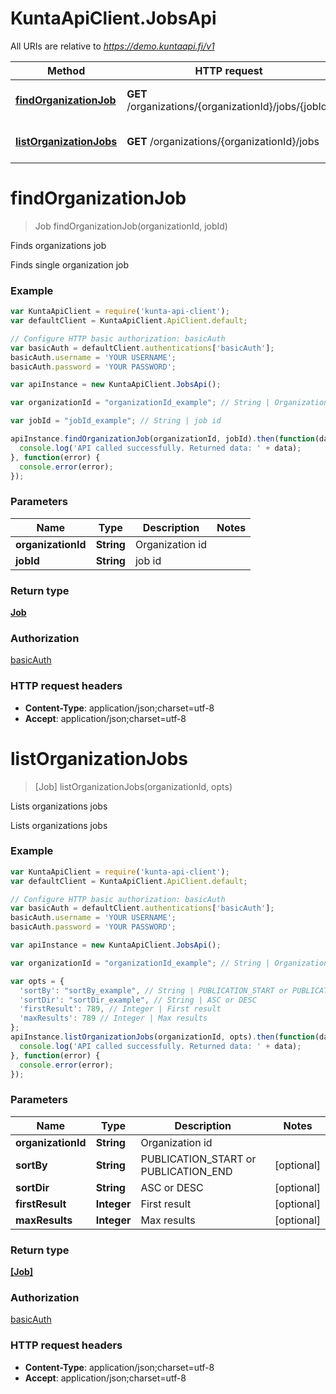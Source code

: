 # KuntaApiClient.JobsApi

All URIs are relative to *https://demo.kuntaapi.fi/v1*

Method | HTTP request | Description
------------- | ------------- | -------------
[**findOrganizationJob**](JobsApi.md#findOrganizationJob) | **GET** /organizations/{organizationId}/jobs/{jobId} | Finds organizations job
[**listOrganizationJobs**](JobsApi.md#listOrganizationJobs) | **GET** /organizations/{organizationId}/jobs | Lists organizations jobs


<a name="findOrganizationJob"></a>
# **findOrganizationJob**
> Job findOrganizationJob(organizationId, jobId)

Finds organizations job

Finds single organization job 

### Example
```javascript
var KuntaApiClient = require('kunta-api-client');
var defaultClient = KuntaApiClient.ApiClient.default;

// Configure HTTP basic authorization: basicAuth
var basicAuth = defaultClient.authentications['basicAuth'];
basicAuth.username = 'YOUR USERNAME';
basicAuth.password = 'YOUR PASSWORD';

var apiInstance = new KuntaApiClient.JobsApi();

var organizationId = "organizationId_example"; // String | Organization id

var jobId = "jobId_example"; // String | job id

apiInstance.findOrganizationJob(organizationId, jobId).then(function(data) {
  console.log('API called successfully. Returned data: ' + data);
}, function(error) {
  console.error(error);
});

```

### Parameters

Name | Type | Description  | Notes
------------- | ------------- | ------------- | -------------
 **organizationId** | **String**| Organization id | 
 **jobId** | **String**| job id | 

### Return type

[**Job**](Job.md)

### Authorization

[basicAuth](../README.md#basicAuth)

### HTTP request headers

 - **Content-Type**: application/json;charset=utf-8
 - **Accept**: application/json;charset=utf-8

<a name="listOrganizationJobs"></a>
# **listOrganizationJobs**
> [Job] listOrganizationJobs(organizationId, opts)

Lists organizations jobs

Lists organizations jobs 

### Example
```javascript
var KuntaApiClient = require('kunta-api-client');
var defaultClient = KuntaApiClient.ApiClient.default;

// Configure HTTP basic authorization: basicAuth
var basicAuth = defaultClient.authentications['basicAuth'];
basicAuth.username = 'YOUR USERNAME';
basicAuth.password = 'YOUR PASSWORD';

var apiInstance = new KuntaApiClient.JobsApi();

var organizationId = "organizationId_example"; // String | Organization id

var opts = { 
  'sortBy': "sortBy_example", // String | PUBLICATION_START or PUBLICATION_END
  'sortDir': "sortDir_example", // String | ASC or DESC
  'firstResult': 789, // Integer | First result
  'maxResults': 789 // Integer | Max results
};
apiInstance.listOrganizationJobs(organizationId, opts).then(function(data) {
  console.log('API called successfully. Returned data: ' + data);
}, function(error) {
  console.error(error);
});

```

### Parameters

Name | Type | Description  | Notes
------------- | ------------- | ------------- | -------------
 **organizationId** | **String**| Organization id | 
 **sortBy** | **String**| PUBLICATION_START or PUBLICATION_END | [optional] 
 **sortDir** | **String**| ASC or DESC | [optional] 
 **firstResult** | **Integer**| First result | [optional] 
 **maxResults** | **Integer**| Max results | [optional] 

### Return type

[**[Job]**](Job.md)

### Authorization

[basicAuth](../README.md#basicAuth)

### HTTP request headers

 - **Content-Type**: application/json;charset=utf-8
 - **Accept**: application/json;charset=utf-8


